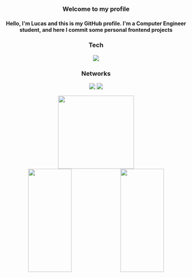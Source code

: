 <div align="center">

### Welcome to my profile

#### Hello, I'm Lucas and this is my GitHub profile. I'm a Computer Engineer student, and here I commit some personal frontend projects

  <!-- TECNOLOGIAS QUE TENHO DOMÍNIO -->
### Tech
<div display="flex">
  <p align="center">
  <a href="https://skillicons.dev">
    <img src="https://skillicons.dev/icons?i=html,css,js,git" />
  </a>
</p>
</div>
   
<!-- INFORMAÇÕES ADICIONAIS -->
### Networks
  <a href="https://www.linkedin.com/in/lucascampardo/" target="_blank"><img src="https://img.shields.io/badge/-LinkedIn-%230077B5?style=for-the-badge&logo=linkedin&logoColor=white" target="_blank"></a>
  <a href="mailto:lucascampardo@outlook.com" target="_blank"><img src="https://img.shields.io/badge/Microsoft_Outlook-0078D4?style=for-the-badge&logo=microsoft-outlook&logoColor=white" target="_blank"></a>
   
<div align="center">
  <img width="63.2%" height="195px" src="https://github-profile-summary-cards.vercel.app/api/cards/profile-details?username=lucascampardo&theme=dark"/>
<!--   <img width="33%" height="195px" src="https://github-readme-stats.vercel.app/api/top-langs/?username=lucascampardo&theme=cobalt" /> -->
<!--   <img width="45.7%" height="195px" src="https://github-readme-stats-git-masterrstaa-rickstaa.vercel.app/api?username=lucascampardo&theme=dark" /> -->
<!--   <img width="50.5%" height="195px" src="https://github-readme-streak-stats.herokuapp.com/?user=lucascampardo&theme=dark" /> -->
  <img width="48.1%" height="275px" src="http://github-profile-summary-cards.vercel.app/api/cards/repos-per-language?username=lucascampardo&theme=dark" />
  <img width="48.1%" height="275px" src="http://github-profile-summary-cards.vercel.app/api/cards/most-commit-language?username=lucascampardo&theme=dark" />
</div>
